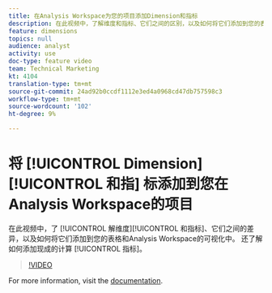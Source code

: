 ```yaml
---
title: 在Analysis Workspace为您的项目添加Dimension和指标
description: 在此视频中，了解维度和指标、它们之间的区别，以及如何将它们添加到您的表格和Analysis Workspace的可视化中。 还了解如何添加现成的计算指标。
feature: dimensions
topics: null
audience: analyst
activity: use
doc-type: feature video
team: Technical Marketing
kt: 4104
translation-type: tm+mt
source-git-commit: 24ad92b0ccdf1112e3ed4a0968cd47db757598c3
workflow-type: tm+mt
source-wordcount: '102'
ht-degree: 9%

---
```



# 将 [!UICONTROL Dimension][!UICONTROL 和指] 标添加到您在Analysis Workspace的项目

在此视频中，了 [!UICONTROL 解维度][!UICONTROL 和指标]、它们之间的差异，以及如何将它们添加到您的表格和Analysis Workspace的可视化中。 还了解如何添加现成的计算 [!UICONTROL 指标]。

>[!VIDEO](https://video.tv.adobe.com/v/30606/?quality=12)

For more information, visit the [documentation](https://docs.adobe.com/content/help/zh-Hans/analytics/analyze/analysis-workspace/components/analysis-workspace-components.html).
